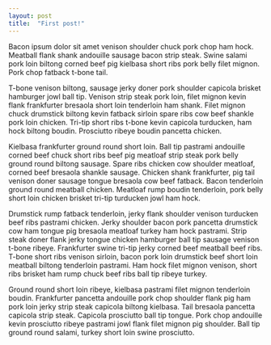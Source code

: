 ```yaml
---
layout: post
title:  "First post!"
---
```

Bacon ipsum dolor sit amet venison shoulder chuck pork chop ham hock. Meatball flank shank andouille sausage bacon strip steak. Swine salami pork loin biltong corned beef pig kielbasa short ribs pork belly filet mignon. Pork chop fatback t-bone tail.

T-bone venison biltong, sausage jerky doner pork shoulder capicola brisket hamburger jowl ball tip. Venison strip steak pork loin, filet mignon kevin flank frankfurter bresaola short loin tenderloin ham shank. Filet mignon chuck drumstick biltong kevin fatback sirloin spare ribs cow beef shankle pork loin chicken. Tri-tip short ribs t-bone kevin capicola turducken, ham hock biltong boudin. Prosciutto ribeye boudin pancetta chicken.

Kielbasa frankfurter ground round short loin. Ball tip pastrami andouille corned beef chuck short ribs beef pig meatloaf strip steak pork belly ground round biltong sausage. Spare ribs chicken cow shoulder meatloaf, corned beef bresaola shankle sausage. Chicken shank frankfurter, pig tail venison doner sausage tongue bresaola cow beef fatback. Bacon tenderloin ground round meatball chicken. Meatloaf rump boudin tenderloin, pork belly short loin chicken brisket tri-tip turducken jowl ham hock.

Drumstick rump fatback tenderloin, jerky flank shoulder venison turducken beef ribs pastrami chicken. Jerky shoulder bacon pork pancetta drumstick cow ham tongue pig bresaola meatloaf turkey ham hock pastrami. Strip steak doner flank jerky tongue chicken hamburger ball tip sausage venison t-bone ribeye. Frankfurter swine tri-tip jerky corned beef meatball beef ribs. T-bone short ribs venison sirloin, bacon pork loin drumstick beef short loin meatball biltong tenderloin pastrami. Ham hock filet mignon venison, short ribs brisket ham rump chuck beef ribs ball tip ribeye turkey.

Ground round short loin ribeye, kielbasa pastrami filet mignon tenderloin boudin. Frankfurter pancetta andouille pork chop shoulder flank pig ham pork loin jerky strip steak capicola biltong kielbasa. Tail bresaola pancetta capicola strip steak. Capicola prosciutto ball tip tongue. Pork chop andouille kevin prosciutto ribeye pastrami jowl flank filet mignon pig shoulder. Ball tip ground round salami, turkey short loin swine prosciutto.

